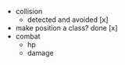 - collision
    - detected and avoided [x]
- make position a class?
    done [x]
- combat
    - hp
    - damage
